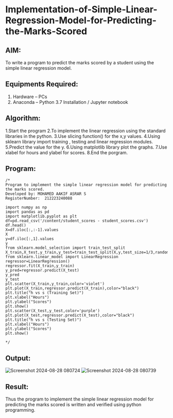 # Implementation-of-Simple-Linear-Regression-Model-for-Predicting-the-Marks-Scored

## AIM:
To write a program to predict the marks scored by a student using the simple linear regression model.

## Equipments Required:
1. Hardware – PCs
2. Anaconda – Python 3.7 Installation / Jupyter notebook

## Algorithm:
1.Start the program
2.To implement the linear regression using the standard libraries in the python.
3.Use slicing function() for the x,y values.
4.Using sklearn library import training , testing and linear regression modules.
5.Predict the value for the y.
6.Using matplotlib library plot the graphs.
7.Use xlabel for hours and ylabel for scores.
8.End the porgram.

## Program:
```
/*
Program to implement the simple linear regression model for predicting the marks scored.
Developed by: MOHAMED AAKIF ASRAR S
RegisterNumber:  212223240088

import numpy as np
import pandas as pd
import matplotlib.pyplot as plt
df=pd.read_csv('/content/student_scores - student_scores.csv')
df.head()
X=df.iloc[:,:-1].values
X
y=df.iloc[:,1].values
y
from sklearn.model_selection import train_test_split
X_train,X_test,y_train,y_test=train_test_split(X,y,test_size=1/3,random_state=0)
from sklearn.linear_model import LinearRegression
regressor=LinearRegression()
regressor.fit(X_train,y_train)
y_pred=regressor.predict(X_test)
y_pred
y_test
plt.scatter(X_train,y_train,color='violet')
plt.plot(X_train,regressor.predict(X_train),color="black")
plt.title("h vs s (Training Set)")
plt.xlabel("Hours")
plt.ylabel("Scores")
plt.show()
plt.scatter(X_test,y_test,color='purple')
plt.plot(X_test,regressor.predict(X_test),color="black")
plt.title("h vs s (Testing Set)")
plt.xlabel("Hours")
plt.ylabel("Scores")
plt.show()

*/
```

## Output:
![Screenshot 2024-08-28 080724](https://github.com/user-attachments/assets/9fcbe53b-a407-4f13-8a22-b5076e348d6b)
![Screenshot 2024-08-28 080739](https://github.com/user-attachments/assets/7484c959-b007-4cb8-b529-f36447feaec2)



## Result:
Thus the program to implement the simple linear regression model for predicting the marks scored is written and verified using python programming.
